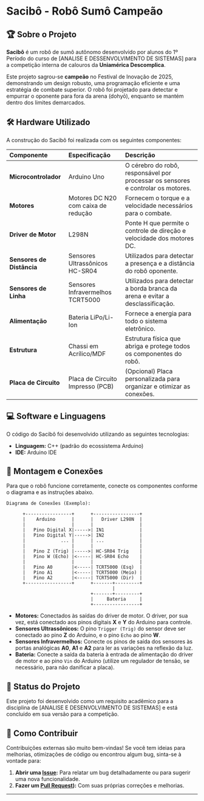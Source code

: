 
# Sacibô - Robô Sumô Campeão

  

## 🏆 Sobre o Projeto

**Sacibô** é um robô de sumô autônomo desenvolvido por alunos do 1º Período do curso de [ANALISE E DESSENVOLVIMENTO DE SISTEMAS] para a competição interna de calouros da **Uniamérica Descomplica**.

Este projeto sagrou-se **campeão** no Festival de Inovação de 2025, demonstrando um design robusto, uma programação eficiente e uma estratégia de combate superior. O robô foi projetado para detectar e empurrar o oponente para fora da arena (dohyō), enquanto se mantém dentro dos limites demarcados.

## 🛠️ Hardware Utilizado

A construção do Sacibô foi realizada com os seguintes componentes:

| Componente | Especificação | Descrição |
| :--- | :--- | :--- |
| **Microcontrolador** | Arduino Uno | O cérebro do robô, responsável por processar os sensores e controlar os motores. |
| **Motores** | Motores DC N20 com caixa de redução | Fornecem o torque e a velocidade necessários para o combate. |
| **Driver de Motor** | L298N | Ponte H que permite o controle de direção e velocidade dos motores DC. |
| **Sensores de Distância**| Sensores Ultrassônicos HC-SR04 | Utilizados para detectar a presença e a distância do robô oponente. |
| **Sensores de Linha** | Sensores Infravermelhos TCRT5000 | Utilizados para detectar a borda branca da arena e evitar a desclassificação. |
| **Alimentação** | Bateria LiPo/Li-Ion | Fornece a energia para todo o sistema eletrônico.  |
| **Estrutura** | Chassi em Acrílico/MDF | Estrutura física que abriga e protege todos os componentes do robô. |
| **Placa de Circuito** | Placa de Circuito Impresso (PCB) | (Opcional) Placa personalizada para organizar e otimizar as conexões. |

## 💻 Software e Linguagens

O código do Sacibô foi desenvolvido utilizando as seguintes tecnologias:

  * **Linguagem:** C++ (padrão do ecossistema Arduino)
  * **IDE:** Arduino IDE
 

## 🔌 Montagem e Conexões

Para que o robô funcione corretamente, conecte os componentes conforme o diagrama e as instruções abaixo.

```
Diagrama de Conexões (Exemplo):

      +-----------------+      +-----------------+
      |    Arduino      |      |   Driver L298N  |
      |                 |      |                 |
      |   Pino Digital X|----->| IN1             |
      |   Pino Digital Y|----->| IN2             |
      |             ... |      | ...             |
      |                 |      |                 |
      |   Pino Z (Trig) |----->| HC-SR04 Trig    |
      |   Pino W (Echo) |<-----| HC-SR04 Echo    |
      |                 |      |                 |
      |   Pino A0       |<-----| TCRT5000 (Esq)  |
      |   Pino A1       |<-----| TCRT5000 (Meio) |
      |   Pino A2       |<-----| TCRT5000 (Dir)  |
      +-----------------+      +-------+---------+
                                       |
                               +-------+---------+
                               |     Bateria     |
                               +-----------------+
```

  * **Motores:** Conectados às saídas do driver de motor. O driver, por sua vez, está conectado aos pinos digitais **X** e **Y** do Arduino para controle.
  * **Sensores Ultrassônicos:** O pino `Trigger (Trig)` do sensor deve ser conectado ao pino **Z** do Arduino, e o pino `Echo` ao pino **W**.
  * **Sensores Infravermelhos:** Conecte os pinos de saída dos sensores às portas analógicas **A0**, **A1** e **A2** para ler as variações na reflexão da luz.
  * **Bateria:** Conecte a saída da bateria à entrada de alimentação do driver de motor e ao pino `Vin` do Arduino (utilize um regulador de tensão, se necessário, para não danificar a placa).

## 🚀 Status do Projeto

Este projeto foi desenvolvido como um requisito acadêmico para a disciplina de [ANALISE E DESENVOLVIMENTO DE SISTEMAS] e está concluído em sua versão para a competição.

## 🤝 Como Contribuir

Contribuições externas são muito bem-vindas\! Se você tem ideias para melhorias, otimizações de código ou encontrou algum bug, sinta-se à vontade para:

1.  **Abrir uma [Issue](https://github.com/VitorCassel/SaciBo/issues):** Para relatar um bug detalhadamente ou para sugerir uma nova funcionalidade.
2.  **Fazer um [Pull Request](https://github.com/VitorCassel/SaciBo/issues)):** Com suas próprias correções e melhorias.

-----

